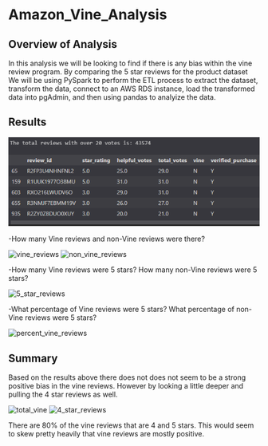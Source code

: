 # Amazon_Vine_Analysis

## Overview of Analysis

In this analysis we will be looking to find if there is any bias within the vine review program. By comparing the 5 star reviews for the product dataset We will be using PySpark to perform the ETL process to extract the dataset, transform the data, connect to an AWS RDS instance, load the transformed data into pgAdmin, and then using pandas to analyize the data.  

## Results

![helpful_reviews](https://github.com/Adam-Call/Amazon_Vine_Analysis/blob/main/Resources/helpful_reviews.png)

-How many Vine reviews and non-Vine reviews were there?

![vine_reviews](https://user-images.githubusercontent.com/80363261/124392284-408de180-dcba-11eb-9db0-0f74435ddc85.png)
![non_vine_reviews](https://user-images.githubusercontent.com/80363261/124392286-44b9ff00-dcba-11eb-8cf9-44a28f3b0fd9.png)

-How many Vine reviews were 5 stars? How many non-Vine reviews were 5 stars?

![5_star_reviews](https://user-images.githubusercontent.com/80363261/124392289-48e61c80-dcba-11eb-8fcd-11c3d7b08c78.png)

-What percentage of Vine reviews were 5 stars? What percentage of non-Vine reviews were 5 stars?

![percent_vine_reviews](https://user-images.githubusercontent.com/80363261/124392296-500d2a80-dcba-11eb-87f7-233fe3724bb3.png)

## Summary

Based on the results above there does not does not seem to be a strong positive bias in the vine reviews. However by looking a little deeper and pulling the 4 star reviews as well.

![total_vine](https://user-images.githubusercontent.com/80363261/124392304-569ba200-dcba-11eb-888f-5977e3e54cb5.png)
![4_star_reviews](https://user-images.githubusercontent.com/80363261/124392309-5ac7bf80-dcba-11eb-997f-cdff049866d0.png)

There are 80% of the vine reviews that are 4 and 5 stars. This would seem to skew pretty heavily that vine reviews are mostly positive. 
